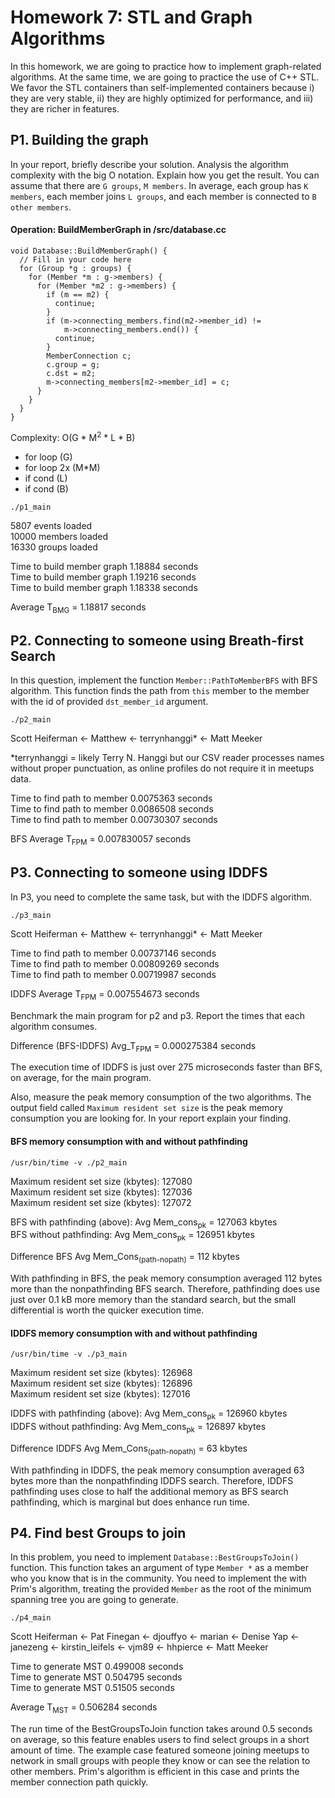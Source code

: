 # Homework 7: STL and Graph Algorithms

In this homework, we are going to practice how to implement graph-related 
algorithms. At the same time, we are going to practice the use of C++ STL.
We favor the STL containers than self-implemented containers because
i) they are very stable, ii) they are highly optimized for performance, and 
iii) they are richer in features.

## P1. Building the graph

In your report, briefly describe your solution. Analysis the algorithm complexity
with the big O notation. Explain how you get the result. You can assume that there
are `G groups`, `M members`. In average, each group has `K members`, each member
joins `L groups`, and each member is connected to `B other members`.

#### Operation: BuildMemberGraph in /src/database.cc

    void Database::BuildMemberGraph() {
      // Fill in your code here
      for (Group *g : groups) {
        for (Member *m : g->members) {
          for (Member *m2 : g->members) {
            if (m == m2) {
              continue;
            }
            if (m->connecting_members.find(m2->member_id) != 
                m->connecting_members.end()) {
              continue;
            }
            MemberConnection c;
            c.group = g;
            c.dst = m2;
            m->connecting_members[m2->member_id] = c;
          }
        }
      }
    }
    
Complexity: O(G * M<sup>2</sup> * L * B)  

* for loop (G)  
* for loop 2x (M*M)  
* if cond (L)  
* if cond (B)  
  
`./p1_main`  

5807 events loaded  
10000 members loaded  
16330 groups loaded  

Time to build member graph 1.18884 seconds  
Time to build member graph 1.19216 seconds  
Time to build member graph 1.18338 seconds  
  
Average T<sub>BMG</sub> = 1.18817 seconds  

## P2. Connecting to someone using Breath-first Search

In this question, implement the function `Member::PathToMemberBFS` with BFS 
algorithm. This function finds the path from `this` member to the member with
the id of provided `dst_member_id` argument. 

`./p2_main`  
 
Scott Heiferman <- Matthew <- terrynhanggi* <- Matt Meeker  

*terrynhanggi = likely Terry N. Hanggi but our CSV reader processes names without
proper punctuation, as online profiles do not require it in meetups data. 

Time to find path to member 0.0075363 seconds  
Time to find path to member 0.0086508  seconds  
Time to find path to member 0.00730307 seconds  
  
BFS Average T<sub>FPM</sub> = 0.007830057 seconds  

## P3. Connecting to someone using IDDFS

In P3, you need to complete the same task, but with the IDDFS algorithm.

`./p3_main`  
 
Scott Heiferman <- Matthew <- terrynhanggi* <- Matt Meeker  

Time to find path to member 0.00737146 seconds  
Time to find path to member 0.00809269 seconds  
Time to find path to member 0.00719987 seconds  
  
IDDFS Average T<sub>FPM</sub> = 0.007554673 seconds 

Benchmark the main program for p2 and p3. Report the times that each algorithm
consumes. 

Difference (BFS-IDDFS) Avg_T<sub>FPM</sub> = 0.000275384 seconds

The execution time of IDDFS is just over 275 microseconds faster than BFS, on 
average, for the main program.  

Also, measure the peak memory consumption of the two algorithms.
The output field called `Maximum resident set size` is the peak memory 
consumption you are looking for. In your report explain your finding.  

#### BFS memory consumption with and without pathfinding  

`/usr/bin/time -v ./p2_main`  

Maximum resident set size (kbytes): 127080  
Maximum resident set size (kbytes): 127036  
Maximum resident set size (kbytes): 127072  

BFS with pathfinding (above): Avg Mem_cons<sub>pk</sub> = 127063 kbytes  
BFS without pathfinding: Avg Mem_cons<sub>pk</sub> = 126951 kbytes  

Difference BFS Avg Mem_Cons<sub>(path-nopath)</sub> = 112 kbytes

With pathfinding in BFS, the peak memory consumption averaged 112 bytes more
than the nonpathfinding BFS search. Therefore, pathfinding does use just over
0.1 kB more memory than the standard search, but the small differential is
worth the quicker execution time.

#### IDDFS memory consumption with and without pathfinding  

`/usr/bin/time -v ./p3_main`

Maximum resident set size (kbytes): 126968  
Maximum resident set size (kbytes): 126896  
Maximum resident set size (kbytes): 127016  

IDDFS with pathfinding (above): Avg Mem_cons<sub>pk</sub> = 126960 kbytes  
IDDFS without pathfinding: Avg Mem_cons<sub>pk</sub> = 126897 kbytes  

Difference IDDFS Avg Mem_Cons<sub>(path-nopath)</sub> = 63 kbytes

With pathfinding in IDDFS, the peak memory consumption averaged 63 bytes more
than the nonpathfinding IDDFS search. Therefore, IDDFS pathfinding uses close to 
half the additional memory as BFS search pathfinding, which is marginal but does
enhance run time.

## P4. Find best Groups to join

In this problem, you need to implement `Database::BestGroupsToJoin()` function. 
This function takes an argument of type `Member *` as a member who you know that
is in the community. You need to implement the with Prim's algorithm, treating 
the provided `Member` as the root of the minimum spanning tree you are going to
generate.

`./p4_main`  

Scott Heiferman <- Pat Finegan <- djouffyo <- marian <- Denise Yap <- janezeng 
<- kirstin_leifels <- vjm89 <- hhpierce <- Matt Meeker  

Time to generate MST 0.499008 seconds  
Time to generate MST 0.504795 seconds  
Time to generate MST 0.51505 seconds  

Average T<sub>MST</sub> = 0.506284 seconds  

The run time of the BestGroupsToJoin function takes around 0.5 seconds on average, 
so this feature enables users to find select groups in a short amount of time. The
example case featured someone joining meetups to network in small groups with
people they know or can see the relation to other members. Prim's algorithm 
is efficient in this case and prints the member connection path quickly.


